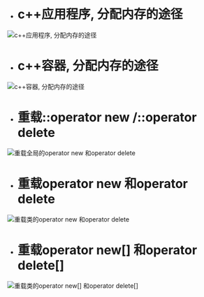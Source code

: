 - # c++应用程序, 分配内存的途径

![c++应用程序, 分配内存的途径](https://github.com/havenow/my-C-plus-plus/blob/master/C%2B%2B%E5%86%85%E5%AD%98%E7%AE%A1%E7%90%86/images/c%2B%2B%E5%BA%94%E7%94%A8%E7%A8%8B%E5%BA%8F%2C%20%E5%88%86%E9%85%8D%E5%86%85%E5%AD%98%E7%9A%84%E9%80%94%E5%BE%84.png)  

- # c++容器, 分配内存的途径

![c++容器, 分配内存的途径](https://github.com/havenow/my-C-plus-plus/blob/master/C%2B%2B%E5%86%85%E5%AD%98%E7%AE%A1%E7%90%86/images/c%2B%2B%E5%AE%B9%E5%99%A8%2C%20%E5%88%86%E9%85%8D%E5%86%85%E5%AD%98%E7%9A%84%E9%80%94%E5%BE%84.png)  

- # 重载::operator new /::operator delete

![重载全局的operator new 和operator delete](https://github.com/havenow/my-C-plus-plus/blob/master/C%2B%2B%E5%86%85%E5%AD%98%E7%AE%A1%E7%90%86/images/%E9%87%8D%E8%BD%BD%E5%85%A8%E5%B1%80%E7%9A%84operator%20new%20%E5%92%8Coperator%20delete.png)  

- # 重载operator new 和operator delete

![重载类的operator new 和operator delete](https://github.com/havenow/my-C-plus-plus/blob/master/C%2B%2B%E5%86%85%E5%AD%98%E7%AE%A1%E7%90%86/images/%E9%87%8D%E8%BD%BDoperator%20new%20%E5%92%8Coperator%20delete.png)  

- # 重载operator new[] 和operator delete[]

![重载类的operator new[] 和operator delete[]](https://github.com/havenow/my-C-plus-plus/blob/master/C%2B%2B%E5%86%85%E5%AD%98%E7%AE%A1%E7%90%86/images/%E9%87%8D%E8%BD%BDoperator%20new%5B%5D%20%E5%92%8Coperator%20delete%5B%5D.png)  
